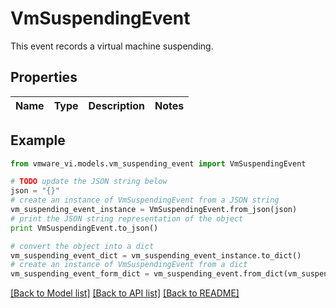 # VmSuspendingEvent

This event records a virtual machine suspending. 

## Properties
Name | Type | Description | Notes
------------ | ------------- | ------------- | -------------

## Example

```python
from vmware_vi.models.vm_suspending_event import VmSuspendingEvent

# TODO update the JSON string below
json = "{}"
# create an instance of VmSuspendingEvent from a JSON string
vm_suspending_event_instance = VmSuspendingEvent.from_json(json)
# print the JSON string representation of the object
print VmSuspendingEvent.to_json()

# convert the object into a dict
vm_suspending_event_dict = vm_suspending_event_instance.to_dict()
# create an instance of VmSuspendingEvent from a dict
vm_suspending_event_form_dict = vm_suspending_event.from_dict(vm_suspending_event_dict)
```
[[Back to Model list]](../README.md#documentation-for-models) [[Back to API list]](../README.md#documentation-for-api-endpoints) [[Back to README]](../README.md)


